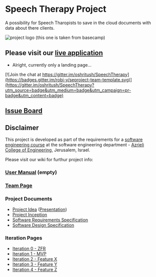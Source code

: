 # Speech Therapy Project

A possibility for Speech Tharopists to save in the cloud documents  with data about there clients.

![project logo (this one is taken from basecamp)](http://klipfolio.com/sites/default/files/integrations/basecamp.png)

## Please visit our [live application](https://demo.reactstarterkit.com/)
- Alright, currently only a landing page...

[![Join the chat at https://gitter.im/oshritush/SpeechTherapy](https://badges.gitter.im/robi-y/seproject-team-template.svg)](https://gitter.im/oshritush/SpeechTherapy?utm_source=badge&utm_medium=badge&utm_campaign=pr-badge&utm_content=badge)

## [Issue Board](https://huboard.com/robi-y/seproject-team-template#/)

## Disclaimer
This project is developed as part of the requirements for a [software engineering course](https://github.com/jce-il/se-class/wiki) at the software engineering department - [Azrieli College of Engineering](http://www.jce.ac.il/), Jerusalem, Israel.

Please visit our wiki for furthur project info: 

### [User Manual](../../wiki/user-manual) (empty)

### [Team Page](../../wiki/team)

### Project Documents
- [Project Idea](docs/idea.pdf) ([Presentation](docs/idea-slides.pdf))
- [Project Inception](../../wiki/inception)
- [Software Requirements Specification](../../wiki/srs)
- [Software Design Specification](../../wiki/sds)

### Iteration Pages
- [Iteration 0 - ZFR](../../wiki/iter0-zfr)
- [Iteration 1 - MVP]()
- [Iteration 2 - Feature X]()
- [Iteration 3 - Feature Y]()
- [Iteration 4 - Feature Z]()



